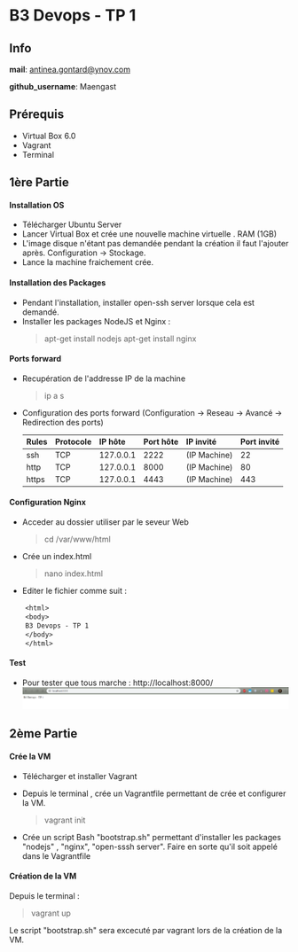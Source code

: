 # B3 Devops - TP 1

## Info

**mail**: antinea.gontard@ynov.com

**github_username**: Maengast

## Prérequis
- Virtual Box 6.0
- Vagrant
- Terminal

## 1ère Partie
  #### Installation OS
  - Télécharger Ubuntu Server
  - Lancer Virtual Box et crée une nouvelle machine virtuelle . RAM (1GB)
  - L'image disque n'étant pas demandée pendant la création il faut l'ajouter après. Configuration -> Stockage.
  - Lance la machine fraichement crée.
  
  #### Installation des Packages
  - Pendant l'installation, installer open-ssh server lorsque cela est demandé.
  - Installer les packages NodeJS et Nginx : 
      > apt-get install nodejs 
      > apt-get install nginx
      
  #### Ports forward
  - Recupération de l'addresse IP de la machine
      > ip a s
      
  - Configuration des ports forward (Configuration -> Reseau -> Avancé -> Redirection des ports)
  
    | Rules | Protocole | IP hôte | Port hôte | IP invité | Port invité |
    |-------|-----------|---------|-----------|-----------|-------------|
    | ssh | TCP | 127.0.0.1 | 2222 | (IP Machine) | 22 |
    | http | TCP | 127.0.0.1 | 8000 | (IP Machine) | 80 |
    | https | TCP | 127.0.0.1 | 4443 | (IP Machine) | 443 |
  
  #### Configuration Nginx
  - Acceder au dossier utiliser par le seveur Web
    > cd /var/www/html
    
  - Crée un index.html 
    > nano index.html
    
  - Editer le fichier comme suit :
  ``` <!DOCTYPE html>
      <html>
      <body>
      B3 Devops - TP 1
      </body>
      </html>
   ```
  
  #### Test
  - Pour tester que tous marche : http://localhost:8000/
  ![Alt text](Test.PNG "Test")
  
## 2ème Partie
  
  #### Crée la VM
  - Télécharger et installer Vagrant
  - Depuis le terminal , crée un Vagrantfile permettant de crée et configurer la VM.
    > vagrant init
   
  - Crée un script Bash "bootstrap.sh" permettant d'installer les packages "nodejs" , "nginx", "open-sssh server". Faire en sorte qu'il soit appelé dans le Vagrantfile
    
  #### Création de la VM
  Depuis le terminal : 
  > vagrant up
  
  Le script "bootstrap.sh" sera excecuté par vagrant lors de la création de la VM.
 
